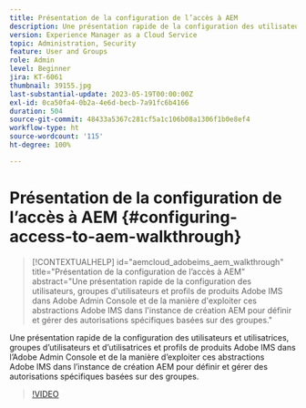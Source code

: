 ```yaml
---
title: Présentation de la configuration de l’accès à AEM
description: Une présentation rapide de la configuration des utilisateurs et utilisatrices, groupes d’utilisateurs et d’utilisatrices et profils de produits Adobe IMS dans l’Adobe Admin Console et de la manière d’exploiter ces abstractions Adobe IMS dans l’instance de création AEM pour définir et gérer des autorisations spécifiques basées sur des groupes.
version: Experience Manager as a Cloud Service
topic: Administration, Security
feature: User and Groups
role: Admin
level: Beginner
jira: KT-6061
thumbnail: 39155.jpg
last-substantial-update: 2023-05-19T00:00:00Z
exl-id: 0ca50fa4-0b2a-4e6d-becb-7a91fc6b4166
duration: 504
source-git-commit: 48433a5367c281cf5a1c106b08a1306f1b0e8ef4
workflow-type: ht
source-wordcount: '115'
ht-degree: 100%

---
```


# Présentation de la configuration de l’accès à AEM {#configuring-access-to-aem-walkthrough}

>[!CONTEXTUALHELP]
>id="aemcloud_adobeims_aem_walkthrough"
>title="Présentation de la configuration de l’accès à AEM"
>abstract="Une présentation rapide de la configuration des utilisateurs, groupes d&#39;utilisateurs et profils de produits Adobe IMS dans Adobe Admin Console et de la manière d&#39;exploiter ces abstractions Adobe IMS dans l&#39;instance de création AEM pour définir et gérer des autorisations spécifiques basées sur des groupes."

Une présentation rapide de la configuration des utilisateurs et utilisatrices, groupes d’utilisateurs et d’utilisatrices et profils de produits Adobe IMS dans l’Adobe Admin Console et de la manière d’exploiter ces abstractions Adobe IMS dans l’instance de création AEM pour définir et gérer des autorisations spécifiques basées sur des groupes.

>[!VIDEO](https://video.tv.adobe.com/v/327370?quality=12&learn=on&captions=fre_fr)
